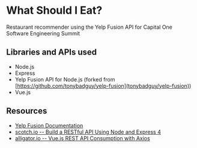 # What Should I Eat?
Restaurant recommender using the Yelp Fusion API for Capital One Software Engineering Summit

## Libraries and APIs used
- Node.js
- Express
- Yelp Fusion API for Node.js (forked from [https://github.com/tonybadguy/yelp-fusion](tonybadguy/yelp-fusion))
- Vue.js

## Resources
- [Yelp Fusion Documentation](https://www.yelp.com/developers/documentation/v3)
- [scotch.io -- Build a RESTful API Using Node and Express 4](https://scotch.io/tutorials/build-a-restful-api-using-node-and-express-4)
- [alligator.io -- Vue.js REST API Consumption with Axios](https://alligator.io/vuejs/rest-api-axios/)
